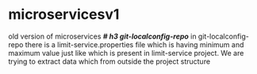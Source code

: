 # microservicesv1
old version of microservices
***# h3 git-localconfig-repo***
in git-localconfig-repo there is a limit-service.properties file which is having minimum and maximum value just like which is present in limit-service project. We 
are trying to extract data which from outside the project structure 
